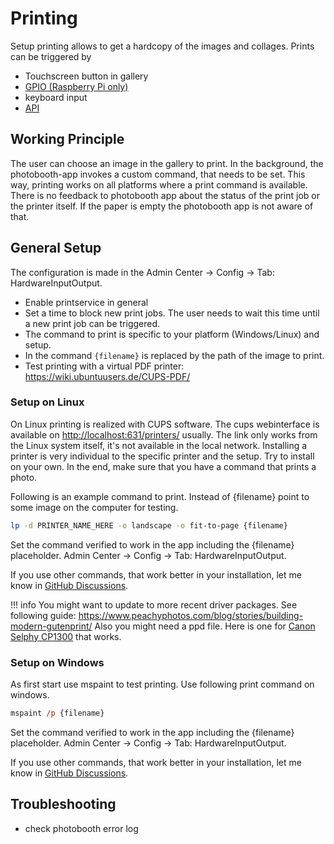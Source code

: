 # Printing

Setup printing allows to get a hardcopy of the images and collages.
Prints can be triggered by

- Touchscreen button in gallery
- [GPIO (Raspberry Pi only)](./gpio.md)
- keyboard input
- [API](../reference/api.md)

## Working Principle

The user can choose an image in the gallery to print. In the background, the photobooth-app invokes a custom command, that needs to be set.
This way, printing works on all platforms where a print command is available.
There is no feedback to photobooth app about the status of the print job or the printer itself.
If the paper is empty the photobooth app is not aware of that.

## General Setup

The configuration is made in the Admin Center -> Config -> Tab: HardwareInputOutput.

- Enable printservice in general
- Set a time to block new print jobs. The user needs to wait this time until a new print job can be triggered.
- The command to print is specific to your platform (Windows/Linux) and setup.
- In the command ``{filename}`` is replaced by the path of the image to print.
- Test printing with a virtual PDF printer: <https://wiki.ubuntuusers.de/CUPS-PDF/>

### Setup on Linux

On Linux printing is realized with CUPS software. The cups webinterface is available on <http://localhost:631/printers/> usually.
The link only works from the Linux system itself, it's not available in the local network.
Installing a printer is very individual to the specific printer and the setup.
Try to install on your own. In the end, make sure that you have a command that prints a photo.

Following is an example command to print.
Instead of {filename} point to some image on the computer for testing.

```sh title="example command to print on linux"
lp -d PRINTER_NAME_HERE -o landscape -o fit-to-page {filename}
```

Set the command verified to work in the app including the {filename} placeholder.
Admin Center -> Config -> Tab: HardwareInputOutput.

If you use other commands, that work better in your installation, let me know in [GitHub Discussions](https://github.com/mgrl/photobooth-app/discussions/).

!!! info
    You might want to update to more recent driver packages. See following guide:
    <https://www.peachyphotos.com/blog/stories/building-modern-gutenprint/>
    Also you might need a ppd file. Here is one for [Canon Selphy CP1300](https://github.com/reuterbal/photobooth/blob/master/supplementals/Canon_SELPHY_CP1300.ppd) that works.

### Setup on Windows

As first start use mspaint to test printing. Use following print command on windows.

```ps title="example command to print on windows"
mspaint /p {filename}
```

Set the command verified to work in the app including the {filename} placeholder.
Admin Center -> Config -> Tab: HardwareInputOutput.

If you use other commands, that work better in your installation, let me know in [GitHub Discussions](https://github.com/mgrl/photobooth-app/discussions/).

## Troubleshooting

- check photobooth error log
